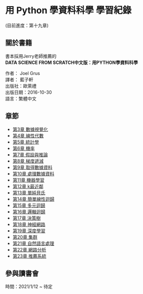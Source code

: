 # 用 Python 學資料科學 學習紀錄
(目前進度：第十九章)
## 關於書籍
書本採用Jerry老師推薦的  
**DATA SCIENCE FROM SCRATCH中文版：用PYTHON學資料科學**
  
作者： Joel Grus  
譯者： 藍子軒  
出版社：歐萊禮    
出版日期：2016-10-30  
語言：繁體中文  

## 章節


* [第3章 數據視覺化](https://colab.research.google.com/github/hank199599/data_science_from_scratch_reading_log/blob/main/Chapter3.ipynb)
* [第4章 線性代數](https://colab.research.google.com/github/hank199599/data_science_from_scratch_reading_log/blob/main/Chapter4.ipynb)
* [第5章 統計學](https://colab.research.google.com/github/hank199599/data_science_from_scratch_reading_log/blob/main/Chapter5.ipynb)
* [第6章 機率](https://colab.research.google.com/github/hank199599/data_science_from_scratch_reading_log/blob/main/Chapter6.ipynb)
* [第7章 假設與推論](https://colab.research.google.com/github/hank199599/data_science_from_scratch_reading_log/blob/main/Chapter7.ipynb)
* [第8章 梯度遞減](https://colab.research.google.com/github/hank199599/data_science_from_scratch_reading_log/blob/main/Chapter8.ipynb)
* [第9章 取得數據資料](https://colab.research.google.com/github/hank199599/data_science_from_scratch_reading_log/blob/main/Chapter9.ipynb)
* [第10章 處理數據資料](https://colab.research.google.com/github/hank199599/data_science_from_scratch_reading_log/blob/main/Chapter10.ipynb)
* [第11章 機器學習](https://colab.research.google.com/github/hank199599/data_science_from_scratch_reading_log/blob/main/Chapter11.ipynb)
* [第12章 k最近鄰](https://colab.research.google.com/github/hank199599/data_science_from_scratch_reading_log/blob/main/Chapter12.ipynb)
* [第13章 單純貝氏](https://colab.research.google.com/github/hank199599/data_science_from_scratch_reading_log/blob/main/Chapter13.ipynb)
* [第14章 簡單線性迴歸](https://colab.research.google.com/github/hank199599/data_science_from_scratch_reading_log/blob/main/Chapter14.ipynb)
* [第15章 多元迴歸](https://colab.research.google.com/github/hank199599/data_science_from_scratch_reading_log/blob/main/Chapter15.ipynb)
* [第16章 邏輯迴歸](https://colab.research.google.com/github/hank199599/data_science_from_scratch_reading_log/blob/main/Chapter16.ipynb)
* [第17章 決策樹](https://colab.research.google.com/github/hank199599/data_science_from_scratch_reading_log/blob/main/Chapter17.ipynb)
* [第18章 神經網路](https://colab.research.google.com/github/hank199599/data_science_from_scratch_reading_log/blob/main/Chapter18.ipynb)
* [第19章 深度學習](https://colab.research.google.com/github/hank199599/data_science_from_scratch_reading_log/blob/main/Chapter19.ipynb)
* [第20章 集群](https://colab.research.google.com/github/hank199599/data_science_from_scratch_reading_log/blob/main/Chapter20.ipynb)
* [第21章 自然語言處理](https://colab.research.google.com/github/hank199599/data_science_from_scratch_reading_log/blob/main/Chapter21.ipynb)
* [第22章 網路分析](https://colab.research.google.com/github/hank199599/data_science_from_scratch_reading_log/blob/main/Chapter22.ipynb)
* [第23章 推薦系統](https://colab.research.google.com/github/hank199599/data_science_from_scratch_reading_log/blob/main/Chapter23.ipynb)

## 參與讀書會

時間：2021/1/12 ~ 待定  
